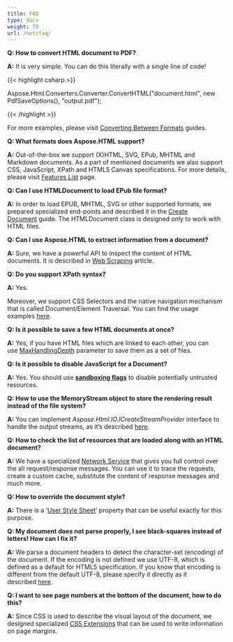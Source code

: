 ```yaml
---
title: FAQ
type: docs
weight: 70
url: /net/faq/
---
```


**Q: How to convert HTML document to PDF?**

**A:** It is very simple. You can do this literally with a single line of code! 

{{< highlight csharp >}}

 Aspose.Html.Converters.Converter.ConvertHTML("document.html", new PdfSaveOptions(), "output.pdf");

{{< /highlight >}}

For more examples, please visit [Converting Between Formats](/html/net/converting-between-formats/) guides.



**Q: What formats does Aspose.HTML support?**

**A:** Out-of-the-box we support (X)HTML, SVG, EPub, MHTML and Markdown documents. As a part of mentioned documents we also support CSS, JavaScript, XPath and HTML5 Canvas specifications. For more details, please visit [Features List](/html/net/features-list/) page.



**Q: Can I use HTMLDocument to load EPub file format?**

**A:** In order to load EPUB, MHTML, SVG or other supported formats, we prepared specialized end-points and described it in the [Create Document](/html/net/creating-a-document/) guide. The HTMLDocument class is designed only to work with HTML files.



**Q: Can I use Aspose.HTML to extract information from a document?**

**A:** Sure, we have a powerful API to inspect the content of HTML documents. It is described in [Web Scraping](/html/net/web-scraping/) article.



**Q: Do you support XPath syntax?**

**A:** Yes.

Moreover, we support CSS Selectors and the native navigation mechanism that is called Document/Element Traversal. You can find the usage examples [here](/html/net/web-scraping/#webscraping-xpath).



**Q: Is it possible to save a few HTML documents at once?**

**A:** Yes, if you have HTML files which are linked to each other, you can use [MaxHandlingDepth](/html/net/saving-a-document/) parameter to save them as a set of files.



**Q: Is it possible to disable JavaScript for a Document?**

**A:** Yes. You should use [**sandboxing flags**](/html/net/environment-configuration/) to disable potentially untrusted resources.



**Q: How to use the MemoryStream object to store the rendering result instead of the file system?**

**A:** You can implement *Aspose.Html.IO.ICreateStreamProvider* interface to handle the output streams, as it’s described [here](/html/net/output-streams/).



**Q: How to check the list of resources that are loaded along with an HTML document?**

**A:** We have a specialized [Network Service](/html/net/environment-configuration/) that gives you full control over the all request/response messages. You can use it to trace the requests, create a custom cache, substitute the content of response messages and much more.



**Q: How to override the document style?**

**A:** There is a ‘[User Style Sheet](/html/net/environment-configuration/)’ property that can be useful exactly for this purpose.



**Q: My document does not parse properly, I see black-squares instead of letters! How can I fix it?**

**A:** We parse a document headers to detect the character-set (encoding) of the document. If the encoding is not defined we use UTF-8, which is defined as a default for HTML5 specification. If you know that encoding is different from the default UTF-8, please specify it directly as it described [here](/html/net/environment-configuration/).



**Q: I want to see page numbers at the bottom of the document, how to do this?**

**A:** Since CSS is used to describe the visual layout of the document, we designed specialized [CSS Extensions](/html/net/css-extensions/) that can be used to write information on page margins.
